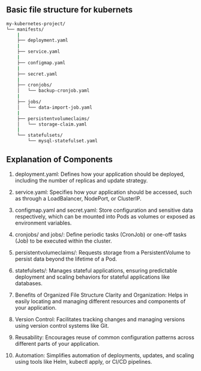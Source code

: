 ## Basic file structure for kubernets

```bash
my-kubernetes-project/
└── manifests/
    |
    ├── deployment.yaml
    |
    ├── service.yaml
    |
    ├── configmap.yaml
    |
    ├── secret.yaml
    |
    ├── cronjobs/
    │   └── backup-cronjob.yaml
    |
    ├── jobs/
    │   └── data-import-job.yaml
    |
    ├── persistentvolumeclaims/
    │   └── storage-claim.yaml
    |
    └── statefulsets/
        └── mysql-statefulset.yaml
```



## Explanation of Components

 1. deployment.yaml: Defines how your application should be deployed, including the number of replicas and update strategy.

 2. service.yaml: Specifies how your application should be accessed, such as through a LoadBalancer, NodePort, or ClusterIP.

 3. configmap.yaml and secret.yaml: Store configuration and sensitive data respectively, which can be mounted into Pods as volumes or exposed as environment variables.

 4. cronjobs/ and jobs/: Define periodic tasks (CronJob) or one-off tasks (Job) to be executed within the cluster.

 5. persistentvolumeclaims/: Requests storage from a PersistentVolume to persist data beyond the lifetime of a Pod.

 6. statefulsets/: Manages stateful applications, ensuring predictable deployment and scaling behaviors for stateful applications like databases.

 7. Benefits of Organized File Structure Clarity and Organization: Helps in easily locating and managing different resources and components of your application.

 8. Version Control: Facilitates tracking changes and managing versions using version control systems like Git.
  
 9. Reusability: Encourages reuse of common configuration patterns across different parts of your application.

 10. Automation: Simplifies automation of deployments, updates, and scaling using tools like Helm, kubectl apply, or CI/CD pipelines.

